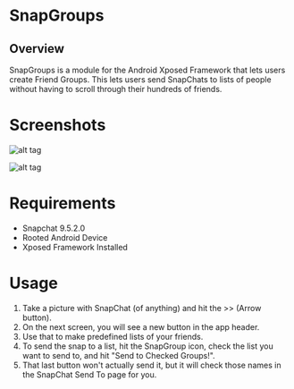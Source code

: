 # SnapGroups

## Overview
SnapGroups is a module for the Android Xposed Framework that lets
users create Friend Groups. This lets users send SnapChats to lists
of people without having to scroll through their hundreds of friends.

# Screenshots
![alt tag](https://raw.github.com/bnalls33/SnapGroups/master/Screenshots/ActionBar.png)

![alt tag](https://raw.github.com/bnalls33/SnapGroups/master/Screenshots/GroupList.png)

# Requirements
- Snapchat 9.5.2.0
- Rooted Android Device
- Xposed Framework Installed


# Usage
1. Take a picture with SnapChat (of anything) and hit the >> (Arrow button).
2. On the next screen, you will see a new button in the app header.
3. Use that to make predefined lists of your friends.
4. To send the snap to a list, hit the SnapGroup icon, check the list you want to send to, and hit "Send to Checked Groups!".
5. That last button won't actually send it, but it will check those names in the SnapChat Send To page for you.
